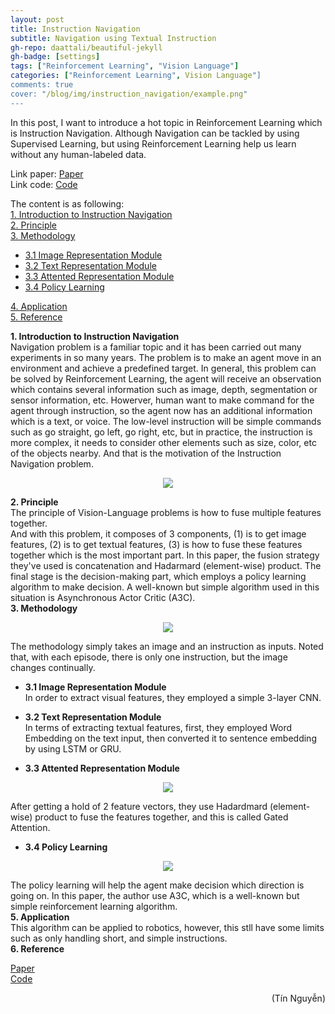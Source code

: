 ```yaml
---
layout: post
title: Instruction Navigation
subtitle: Navigation using Textual Instruction
gh-repo: daattali/beautiful-jekyll
gh-badge: [settings]
tags: ["Reinforcement Learning", "Vision Language"]
categories: ["Reinforcement Learning", Vision Language"]
comments: true
cover: "/blog/img/instruction_navigation/example.png"
---
```

In this post, I want to introduce a hot topic in Reinforcement Learning which is Instruction Navigation. Although Navigation can be tackled by using Supervised Learning, but using Reinforcement Learning help us learn without any human-labeled data.

Link paper: [Paper](https://arxiv.org/abs/1706.07230)<br/>
Link code: [Code](https://github.com/devendrachaplot/DeepRL-Grounding)

The content is as following:<br/>
<a href="#1. Introduction to Instruction Navigation">1. Introduction to Instruction Navigation</a> <br/>
<a href="#2. Principle">2. Principle</a> <br/>
<a href="#3. Methodology">3. Methodology</a> <br/>
* <a href="#3.1 Image Representation Module">3.1 Image Representation Module</a> <br/>
* <a href="#3.2 Text Representation Module">3.2 Text Representation Module</a> <br/>
* <a href="#3.3 Attented Representation Module">3.3 Attented Representation Module</a> <br/>
* <a href="#3.4 Policy Learning">3.4 Policy Learning</a> <br/>

<a href="#4. Application">4. Application</a> <br/>
<a href="#5. Reference">5. Reference</a> <br/>

<section id="1. Introduction to Instruction Navigation">
<b>1. Introduction to Instruction Navigation</b>
</section>
Navigation problem is a familiar topic and it has been carried out many experiments in so many years. The problem is to make an agent move in an environment and achieve a predefined target. In general, this problem can be solved by Reinforcement Learning, the agent will receive an observation which contains several information such as image, depth, segmentation or sensor information, etc. Howerver, human want to make command for the agent through instruction, so the agent now has an additional information which is a text, or voice. The low-level instruction will be simple commands such as go straight, go left, go right, etc, but in practice, the instruction is more complex, it needs to consider other elements such as size, color, etc of the objects nearby. And that is the motivation of the Instruction Navigation problem.
<p align="center">
  <img src="/blog/img/instruction_navigation/instruction_robot_navigation.gif">
</p>

<section id="2. Principle">
<b>2. Principle</b>
</section>
The principle of Vision-Language problems is how to fuse multiple features together. <br/>
And with this problem, it composes of 3 components, (1) is to get image features, (2) is to get textual features, (3) is how to fuse these features together which is the most important part. In this paper, the fusion strategy they've used is concatenation and Hadarmard (element-wise) product. The final stage is the decision-making part, which employs a policy learning algorithm to make decision. A well-known but simple algorithm used in this situation is Asynchronous Actor Critic (A3C).

<section id="3. Methodology">
<b>3. Methodology</b>
</section>
<p align="center">
  <img src="/post/img/instruction_navigation/pp.png">
</p>
The methodology simply takes an image and an instruction as inputs. Noted that, with each episode, there is only one instruction, but the image changes continually.

* <b>3.1 Image Representation Module</b><br/>
In order to extract visual features, they employed a simple 3-layer CNN.

* <b>3.2 Text Representation Module</b><br/>
In terms of extracting textual features, first, they employed Word Embedding on the text input, then converted it to sentence embedding by using LSTM or GRU.

* <b>3.3 Attented Representation Module</b><br/>
<p align="center">
  <img src="/blog/img/instruction_navigation/attention.png">
</p>
After getting a hold of 2 feature vectors, they use Hadardmard (element-wise) product to fuse the features together, and this is called Gated Attention.

* <b>3.4 Policy Learning</b><br/>
<p align="center">
  <img src="/blog/img/instruction_navigation/policy.png">
</p>
The policy learning will help the agent make decision which direction is going on. In this paper, the author use A3C, which is a well-known but simple reinforcement learning algorithm.

<section id="4. Application">
<b>5. Application</b>
</section>
This algorithm can be applied to robotics, however, this stll have some limits such as only handling short, and simple instructions.


<section id="5. Reference">
<b>6. Reference</b>
</section>

[Paper](https://arxiv.org/abs/1706.07230)<br/>
[Code](https://github.com/devendrachaplot/DeepRL-Grounding)

<div style="text-align: right"> (Tín Nguyễn) </div>